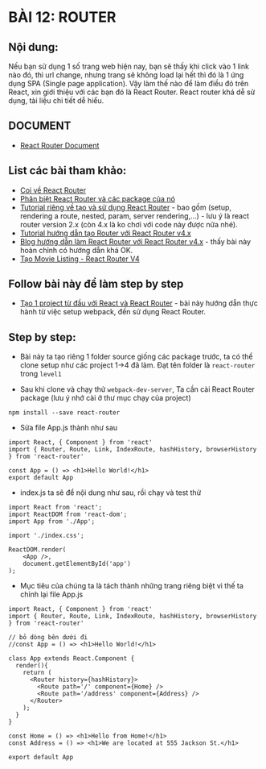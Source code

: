 # BÀI 12: ROUTER

## Nội dung:

Nếu bạn sử dụng 1 số trang web hiện nay, bạn sẽ thấy khi click vào 1 link nào đó, thì url change, nhưng trang sẽ không load lại hết thì đó là 1 ứng dụng SPA (Single page application). Vậy làm thế nào để làm điều đó trên React, xin giới thiệu với các bạn đó là React Router. React router khá dễ sử dụng, tài liệu chi tiết dễ hiểu.

## DOCUMENT

* [React Router Document](https://github.com/ReactTraining/react-router)


## List các bài tham khảo:

* [Coi về React Router](https://css-tricks.com/learning-react-router/)
* [Phân biệt React Router và các package của nó](https://medium.com/@pshrmn/a-simple-react-router-v4-tutorial-7f23ff27adf)
* [Tutorial riêng về tạo và sử dụng React Router](https://github.com/reactjs/react-router-tutorial) - bao gồm (setup, rendering a route, nested, param, server rendering,...) - lưu ý là react router version 2.x (còn 4.x là ko chơi với code này được nữa nhé).
* [Tutorial hướng dẫn tạo Router với React Router v4.x](https://github.com/IrfanBaqui/react-router-v4-tutorial)
* [Blog hướng dẫn làm React Router với React Router v4.x](https://www.sigient.com/blog/movie-listings-application-with-react-router-v-4) - thấy bài này hoàn chỉnh có hướng dẫn khá OK.
* [Tạo Movie Listing - React Router V4](https://www.sigient.com/blog/movie-listings-application-with-react-router-v-4)

## Follow bài này để làm step by step
* [Tạo 1 project từ đầu với React và React Router](https://medium.com/@dabit3/beginner-s-guide-to-react-router-53094349669) - bài này hướng dẫn thực hành từ việc setup webpack, đến sử dụng React Router. 


## Step by step:

* Bài này ta tạo riêng 1 folder source giống các package trước, ta có thể clone setup như các project 1->4 đã làm. Đạt tên folder là `react-router` trong `level1`

* Sau khi clone và chạy thử `webpack-dev-server`, Ta cần cài React Router package (lưu ý nhớ cài ở thư mục chạy của project)

```
npm install --save react-router
```

* Sửa file App.js thành như sau
```
import React, { Component } from 'react'
import { Router, Route, Link, IndexRoute, hashHistory, browserHistory } from 'react-router'

const App = () => <h1>Hello World!</h1>
export default App

```

* index.js ta sẽ để nội dung như sau, rồi chạy và test thử

```
import React from 'react';
import ReactDOM from 'react-dom';
import App from './App';

import './index.css';

ReactDOM.render(
	<App />,
    document.getElementById('app')
);
```

* Mục tiêu của chúng ta là tách <App /> thành những trang riêng biệt vì thế ta chỉnh lại file App.js

```
import React, { Component } from 'react'
import { Router, Route, Link, IndexRoute, hashHistory, browserHistory } from 'react-router'

// bỏ dòng bên dưới đi
//const App = () => <h1>Hello World!</h1>

class App extends React.Component {
  render(){
    return (
      <Router history={hashHistory}>
        <Route path='/' component={Home} />
        <Route path='/address' component={Address} />
      </Router>
    );
  }
}

const Home = () => <h1>Hello from Home!</h1>
const Address = () => <h1>We are located at 555 Jackson St.</h1>

export default App

```





